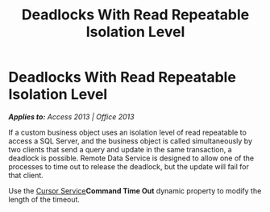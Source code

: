 ﻿---
title: Deadlocks With Read Repeatable Isolation Level
TOCTitle: Deadlocks With Read Repeatable Isolation Level
ms:assetid: 3d5f3293-33bb-cf6d-362a-278f9ec1bd3c
ms:mtpsurl: https://msdn.microsoft.com/en-us/library/JJ249165(v=office.15)
ms:contentKeyID: 48544342
ms.date: 09/18/2015
mtps_version: v=office.15
---

# Deadlocks With Read Repeatable Isolation Level


_**Applies to:** Access 2013 | Office 2013_

If a custom business object uses an isolation level of read repeatable to access a SQL Server, and the business object is called simultaneously by two clients that send a query and update in the same transaction, a deadlock is possible. Remote Data Service is designed to allow one of the processes to time out to release the deadlock, but the update will fail for that client.

Use the [Cursor Service](microsoft-cursor-service-for-ole-db-ado-service-component.md)**Command Time Out** dynamic property to modify the length of the timeout.

